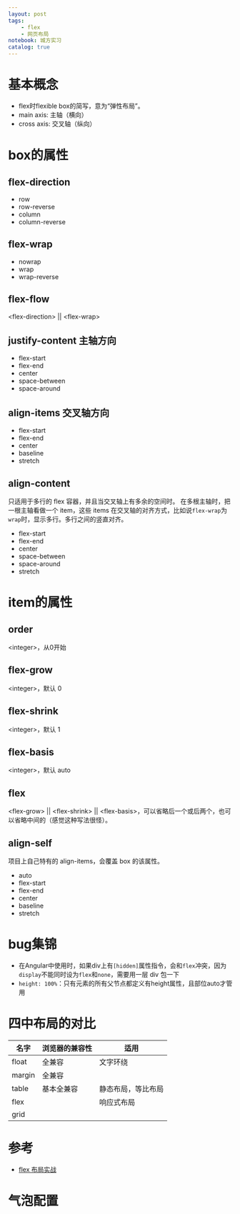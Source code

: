 ```yaml
---
layout: post
tags: 
    - flex
    - 网页布局
notebook: 城方实习
catalog: true
---
```



[//]:<> (sdfdsf)

# 基本概念
- flex时flexible box的简写，意为“弹性布局”。
- main axis: 主轴（横向）
- cross axis: 交叉轴（纵向）

# box的属性
## flex-direction
- row
- row-reverse
- column 
- column-reverse

## flex-wrap
- nowrap
- wrap
- wrap-reverse

## flex-flow
\<flex-direction\> || \<flex-wrap\>

## justify-content 主轴方向
- flex-start
- flex-end
- center
- space-between
- space-around

## align-items 交叉轴方向
- flex-start
- flex-end
- center
- baseline
- stretch

## align-content
只适用于多行的 flex 容器，并且当交叉轴上有多余的空间时。
在多根主轴时，把一根主轴看做一个 item，这些 items 在交叉轴的对齐方式，比如说`flex-wrap`为`wrap`时，显示多行。多行之间的竖直对齐。
- flex-start
- flex-end
- center
- space-between
- space-around
- stretch

# item的属性
## order
\<integer\>，从0开始
## flex-grow
\<integer\>，默认 0
## flex-shrink
\<integer\>，默认 1
## flex-basis
\<integer\>，默认 auto
## flex
\<flex-grow\> || \<flex-shrink\> || \<flex-basis\>，可以省略后一个或后两个，也可以省略中间的（感觉这种写法很怪）。
## align-self
项目上自己特有的 align-items，会覆盖 box 的该属性。
- auto
- flex-start
- flex-end
- center
- baseline
- stretch

# bug集锦

- 在Angular中使用时，如果div上有`[hidden]`属性指令，会和`flex`冲突，因为`display`不能同时设为`flex`和`none`，需要用一层 div 包一下
- `height: 100%`：只有元素的所有父节点都定义有height属性，且部位auto才管用

# 四中布局的对比
|名字|浏览器的兼容性|适用|
|-|-|-|
|float|全兼容|文字环绕|
|margin|全兼容||
|table|基本全兼容|静态布局，等比布局|
|flex||响应式布局|
|grid|||

# 参考
- [flex 布局实战](https://www.w3cplus.com/css3/going-all-in-on-flexbox.html)


# 气泡配置